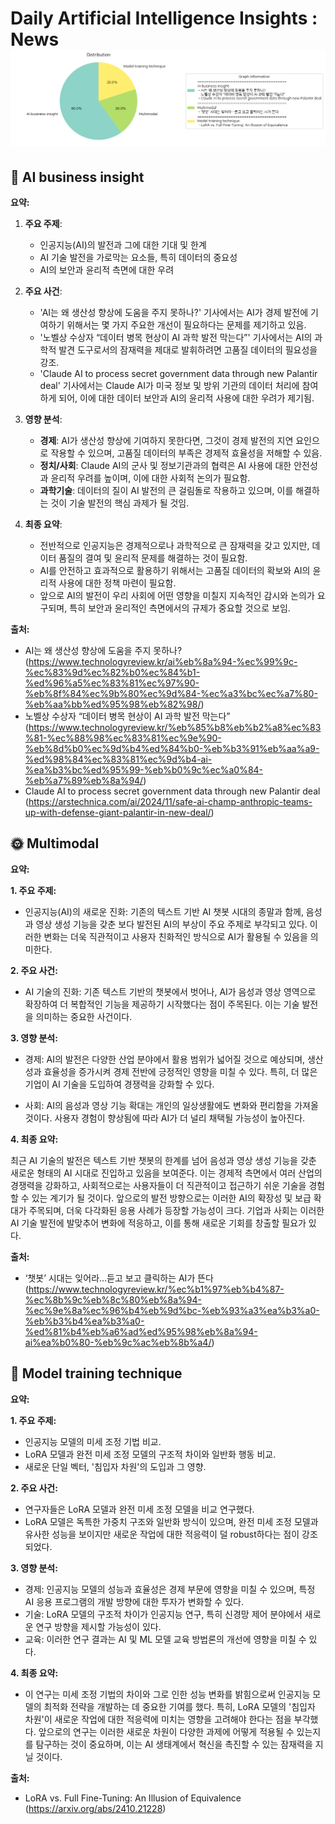 # Daily Artificial Intelligence Insights : News![Category Distribution Graph](news_2024-11-09.png)

## 🩵 AI business insight

**요약:**

1. **주요 주제**:
   - 인공지능(AI)의 발전과 그에 대한 기대 및 한계
   - AI 기술 발전을 가로막는 요소들, 특히 데이터의 중요성
   - AI의 보안과 윤리적 측면에 대한 우려
   
2. **주요 사건**:
   - 'AI는 왜 생산성 향상에 도움을 주지 못하나?' 기사에서는 AI가 경제 발전에 기여하기 위해서는 몇 가지 주요한 개선이 필요하다는 문제를 제기하고 있음.
   - '노벨상 수상자 “데이터 병목 현상이 AI 과학 발전 막는다”' 기사에서는 AI의 과학적 발견 도구로서의 잠재력을 제대로 발휘하려면 고품질 데이터의 필요성을 강조.
   - 'Claude AI to process secret government data through new Palantir deal' 기사에서는 Claude AI가 미국 정보 및 방위 기관의 데이터 처리에 참여하게 되어, 이에 대한 데이터 보안과 AI의 윤리적 사용에 대한 우려가 제기됨.
   
3. **영향 분석**:
   - **경제**: AI가 생산성 향상에 기여하지 못한다면, 그것이 경제 발전의 지연 요인으로 작용할 수 있으며, 고품질 데이터의 부족은 경제적 효율성을 저해할 수 있음.
   - **정치/사회**: Claude AI의 군사 및 정보기관과의 협력은 AI 사용에 대한 안전성과 윤리적 우려를 높이며, 이에 대한 사회적 논의가 필요함.
   - **과학기술**: 데이터의 질이 AI 발전의 큰 걸림돌로 작용하고 있으며, 이를 해결하는 것이 기술 발전의 핵심 과제가 될 것임.
   
4. **최종 요약**:
   - 전반적으로 인공지능은 경제적으로나 과학적으로 큰 잠재력을 갖고 있지만, 데이터 품질의 결여 및 윤리적 문제를 해결하는 것이 필요함.
   - AI를 안전하고 효과적으로 활용하기 위해서는 고품질 데이터의 확보와 AI의 윤리적 사용에 대한 정책 마련이 필요함.
   - 앞으로 AI의 발전이 우리 사회에 어떤 영향을 미칠지 지속적인 감시와 논의가 요구되며, 특히 보안과 윤리적인 측면에서의 규제가 중요할 것으로 보임.

**출처:**

 - AI는 왜 생산성 향상에 도움을 주지 못하나? (https://www.technologyreview.kr/ai%eb%8a%94-%ec%99%9c-%ec%83%9d%ec%82%b0%ec%84%b1-%ed%96%a5%ec%83%81%ec%97%90-%eb%8f%84%ec%9b%80%ec%9d%84-%ec%a3%bc%ec%a7%80-%eb%aa%bb%ed%95%98%eb%82%98/)
 - 노벨상 수상자 “데이터 병목 현상이 AI 과학 발전 막는다” (https://www.technologyreview.kr/%eb%85%b8%eb%b2%a8%ec%83%81-%ec%88%98%ec%83%81%ec%9e%90-%eb%8d%b0%ec%9d%b4%ed%84%b0-%eb%b3%91%eb%aa%a9-%ed%98%84%ec%83%81%ec%9d%b4-ai-%ea%b3%bc%ed%95%99-%eb%b0%9c%ec%a0%84-%eb%a7%89%eb%8a%94/)
 - Claude AI to process secret government data through new Palantir deal (https://arstechnica.com/ai/2024/11/safe-ai-champ-anthropic-teams-up-with-defense-giant-palantir-in-new-deal/)


## 🌞 Multimodal

**요약:**

**1. 주요 주제:**

- 인공지능(AI)의 새로운 진화: 기존의 텍스트 기반 AI 챗봇 시대의 종말과 함께, 음성과 영상 생성 기능을 갖춘 보다 발전된 AI의 부상이 주요 주제로 부각되고 있다. 이러한 변화는 더욱 직관적이고 사용자 친화적인 방식으로 AI가 활용될 수 있음을 의미한다.

**2. 주요 사건:**

- AI 기술의 진화: 기존 텍스트 기반의 챗봇에서 벗어나, AI가 음성과 영상 영역으로 확장하여 더 복합적인 기능을 제공하기 시작했다는 점이 주목된다. 이는 기술 발전을 의미하는 중요한 사건이다.

**3. 영향 분석:**

- 경제: AI의 발전은 다양한 산업 분야에서 활용 범위가 넓어질 것으로 예상되며, 생산성과 효율성을 증가시켜 경제 전반에 긍정적인 영향을 미칠 수 있다. 특히, 더 많은 기업이 AI 기술을 도입하여 경쟁력을 강화할 수 있다.
  
- 사회: AI의 음성과 영상 기능 확대는 개인의 일상생활에도 변화와 편리함을 가져올 것이다. 사용자 경험이 향상됨에 따라 AI가 더 널리 채택될 가능성이 높아진다.

**4. 최종 요약:**

최근 AI 기술의 발전은 텍스트 기반 챗봇의 한계를 넘어 음성과 영상 생성 기능을 갖춘 새로운 형태의 AI 시대로 진입하고 있음을 보여준다. 이는 경제적 측면에서 여러 산업의 경쟁력을 강화하고, 사회적으로는 사용자들이 더 직관적이고 접근하기 쉬운 기술을 경험할 수 있는 계기가 될 것이다. 앞으로의 발전 방향으로는 이러한 AI의 확장성 및 보급 확대가 주목되며, 더욱 다각화된 응용 사례가 등장할 가능성이 크다. 기업과 사회는 이러한 AI 기술 발전에 발맞추어 변화에 적응하고, 이를 통해 새로운 기회를 창출할 필요가 있다.

**출처:**

 - ‘챗봇’ 시대는 잊어라…듣고 보고 클릭하는 AI가 뜬다 (https://www.technologyreview.kr/%ec%b1%97%eb%b4%87-%ec%8b%9c%eb%8c%80%eb%8a%94-%ec%9e%8a%ec%96%b4%eb%9d%bc-%eb%93%a3%ea%b3%a0-%eb%b3%b4%ea%b3%a0-%ed%81%b4%eb%a6%ad%ed%95%98%eb%8a%94-ai%ea%b0%80-%eb%9c%ac%eb%8b%a4/)


## 🤩 Model training technique

**요약:**

**1. 주요 주제:**
   - 인공지능 모델의 미세 조정 기법 비교.
   - LoRA 모델과 완전 미세 조정 모델의 구조적 차이와 일반화 행동 비교.
   - 새로운 단일 벡터, '침입자 차원'의 도입과 그 영향.

**2. 주요 사건:**
   - 연구자들은 LoRA 모델과 완전 미세 조정 모델을 비교 연구했다.
   - LoRA 모델은 독특한 가중치 구조와 일반화 방식이 있으며, 완전 미세 조정 모델과 유사한 성능을 보이지만 새로운 작업에 대한 적응력이 덜 robust하다는 점이 강조되었다. 

**3. 영향 분석:**
   - 경제: 인공지능 모델의 성능과 효율성은 경제 부문에 영향을 미칠 수 있으며, 특정 AI 응용 프로그램의 개발 방향에 대한 투자가 변화할 수 있다.
   - 기술: LoRA 모델의 구조적 차이가 인공지능 연구, 특히 신경망 제어 분야에서 새로운 연구 방향을 제시할 가능성이 있다.
   - 교육: 이러한 연구 결과는 AI 및 ML 모델 교육 방법론의 개선에 영향을 미칠 수 있다.

**4. 최종 요약:**
   - 이 연구는 미세 조정 기법의 차이와 그로 인한 성능 변화를 밝힘으로써 인공지능 모델의 최적화 전략을 개발하는 데 중요한 기여를 했다. 특히, LoRA 모델의 '침입자 차원'이 새로운 작업에 대한 적응력에 미치는 영향을 고려해야 한다는 점을 부각했다. 앞으로의 연구는 이러한 새로운 차원이 다양한 과제에 어떻게 적용될 수 있는지를 탐구하는 것이 중요하며, 이는 AI 생태계에서 혁신을 촉진할 수 있는 잠재력을 지닐 것이다.

**출처:**

 - LoRA vs. Full Fine-Tuning: An Illusion of Equivalence (https://arxiv.org/abs/2410.21228)


